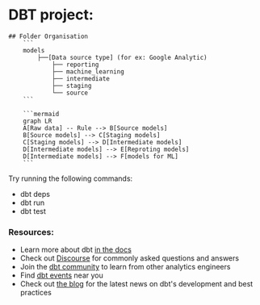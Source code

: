 # DBT project:

    ## Folder Organisation
        ```
        models
            ├──[Data source type] (for ex: Google Analytic) 
                ├── reporting
                ├── machine_learning
                ├── intermediate
                ├── staging
                └── source
        ```

        ```mermaid
        graph LR
        A[Raw data] -- Rule --> B[Source models]
        B[Source models] --> C[Staging models]
        C[Staging models] --> D[Intermediate models]
        D[Intermediate models] --> E[Reproting models]
        D[Intermediate models] --> F[models for ML]
        ```

Try running the following commands:
- dbt deps
- dbt run
- dbt test


### Resources:
- Learn more about dbt [in the docs](https://docs.getdbt.com/docs/introduction)
- Check out [Discourse](https://discourse.getdbt.com/) for commonly asked questions and answers
- Join the [dbt community](http://community.getbdt.com/) to learn from other analytics engineers
- Find [dbt events](https://events.getdbt.com) near you
- Check out [the blog](https://blog.getdbt.com/) for the latest news on dbt's development and best practices
